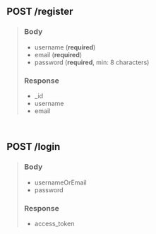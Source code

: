 ## POST /register
> ### Body
> - username (<b>required</b>)
> - email (<b>required</b>)
> - password (<b>required</b>, min: 8 characters)
> ### Response
> - _id
> - username
> - email <br>
<br>

## POST /login
> ### Body <br>
> - usernameOrEmail
> - password
> ### Response
> - access_token <br>
<br>
